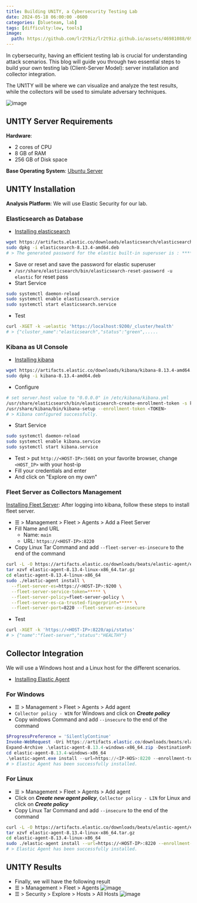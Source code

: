 ```yaml
---
title: Building UN1TY, a Cybersecurity Testing Lab
date: 2024-05-18 06:00:00 -0600
categories: [blueteam, lab]
tags: [difficulty:low, tools]
image:
  path: https://github.com/lr2t9iz/lr2t9iz.github.io/assets/46981088/69f0c14b-29f2-4659-9b1e-41e7b0452b1a
---
```


In cybersecurity, having an efficient testing lab is crucial for understanding attack scenarios. This blog will guide you through two essential steps to build your own testing lab (Client-Server Model): server installation and collector integration.

The UN1TY will be where we can visualize and analyze the test results, while the collectors will be used to simulate adversary techniques.

![image](https://github.com/lr2t9iz/lr2t9iz.github.io/assets/46981088/89cb2e45-56b9-4ded-b125-b3541b24e94b)

## UN1TY Server Requirements
**Hardware**:
 - 2 cores of CPU
 - 8 GB of RAM 
 - 256 GB of Disk space

**Base Operating System**: [Ubuntu Server](https://ubuntu.com/download/server)

## UN1TY Installation
**Analysis Platform**: We will use Elastic Security for our lab.
### **Elasticsearch as Database**
- [Installing elasticsearch](https://www.elastic.co/guide/en/elasticsearch/reference/current/deb.html#install-deb)
```sh
wget https://artifacts.elastic.co/downloads/elasticsearch/elasticsearch-8.13.4-amd64.deb
sudo dpkg -i elasticsearch-8.13.4-amd64.deb
# > The generated password for the elastic built-in superuser is : *****
```
- Save or reset and save the password for elastic superuser
- `/usr/share/elasticsearch/bin/elasticsearch-reset-password -u elastic` for reset pass
- Start Service
```sh
sudo systemctl daemon-reload
sudo systemctl enable elasticsearch.service
sudo systemctl start elasticsearch.service
```
- Test
```sh
curl -XGET -k -uelastic 'https://localhost:9200/_cluster/health'
# > {"cluster_name":"elasticsearch","status":"green",.....
```

### Kibana as UI Console
- [Installing kibana](https://www.elastic.co/guide/en/kibana/current/deb.html#install-deb)
```sh
wget https://artifacts.elastic.co/downloads/kibana/kibana-8.13.4-amd64.deb
sudo dpkg -i kibana-8.13.4-amd64.deb
```
- Configure
```sh
# set server.host value to "0.0.0.0" in /etc/kibana/kibana.yml
/usr/share/elasticsearch/bin/elasticsearch-create-enrollment-token -s kibana 
/usr/share/kibana/bin/kibana-setup --enrollment-token <TOKEN>
# > Kibana configured successfully.
```
- Start Service
```sh
sudo systemctl daemon-reload
sudo systemctl enable kibana.service
sudo systemctl start kibana.service
```
- Test > put `http://<HOST-IP>:5601` on your favorite browser, change `<HOST_IP>` with your host-ip
- Fill your credentials and enter
- And click on "Explore on my own"

### Fleet Server as Collectors Management
[Installing Fleet Server](https://www.elastic.co/guide/en/fleet/current/install-fleet-managed-elastic-agent.html#elastic-agent-installation-steps): After logging into kibana, follow these steps to install fleet server.
- ☰ > Management > Fleet > Agents > Add a Fleet Server
- Fill Name and URL
  - Name: `main`
  - URL: `https://<HOST-IP>:8220`
- Copy Linux Tar Command and add `--fleet-server-es-insecure` to the end of the command
```sh
curl -L -O https://artifacts.elastic.co/downloads/beats/elastic-agent/elastic-agent-8.13.4-linux-x86_64.tar.gz
tar xzvf elastic-agent-8.13.4-linux-x86_64.tar.gz
cd elastic-agent-8.13.4-linux-x86_64
sudo ./elastic-agent install \
  --fleet-server-es=https://<HOST-IP>:9200 \
  --fleet-server-service-token=***** \
  --fleet-server-policy=fleet-server-policy \
  --fleet-server-es-ca-trusted-fingerprint=***** \
  --fleet-server-port=8220 --fleet-server-es-insecure
```
- Test
```sh
curl -XGET -k 'https://<HOST-IP>:8220/api/status'
# > {"name":"fleet-server","status":"HEALTHY"}
```

## Collector Integration
We will use a Windows host and a Linux host for the different scenarios.
- [Installing Elastic Agent](https://www.elastic.co/guide/en/fleet/current/install-fleet-managed-elastic-agent.html#elastic-agent-installation-steps)
### For Windows
- ☰ > Management > Fleet > Agents > Add agent
- `Collector policy - WIN` for Windows and click on ***Create policy***
- Copy windows Command and add `--insecure` to the end of the command
```powershell
$ProgressPreference = 'SilentlyContinue'
Invoke-WebRequest -Uri https://artifacts.elastic.co/downloads/beats/elastic-agent/elastic-agent-8.13.4-windows-x86_64.zip -OutFile elastic-agent-8.13.4-windows-x86_64.zip
Expand-Archive .\elastic-agent-8.13.4-windows-x86_64.zip -DestinationPath .
cd elastic-agent-8.13.4-windows-x86_64
.\elastic-agent.exe install --url=https://<IP-HOS>:8220 --enrollment-token=***** --insecure
# > Elastic Agent has been successfully installed.
```
### For Linux
- ☰ > Management > Fleet > Agents > Add agent
- Click on ***Create new agent policy***, `Collector policy - LIN` for Linux and click on ***Create policy***
- Copy Linux Tar Command and add `--insecure` to the end of the command
```sh
curl -L -O https://artifacts.elastic.co/downloads/beats/elastic-agent/elastic-agent-8.13.4-linux-x86_64.tar.gz
tar xzvf elastic-agent-8.13.4-linux-x86_64.tar.gz
cd elastic-agent-8.13.4-linux-x86_64
sudo ./elastic-agent install --url=https://<HOST-IP>:8220 --enrollment-token=***** --insecure
# > Elastic Agent has been successfully installed.
```

## UN1TY Results
- Finally, we will have the following result
- ☰ > Management > Fleet > Agents
![image](https://github.com/lr2t9iz/lr2t9iz.github.io/assets/46981088/7b8575ab-3400-46ff-bedd-8f3b5ef94767)
- ☰ > Security > Explore > Hosts > All Hosts
![image](https://github.com/lr2t9iz/lr2t9iz.github.io/assets/46981088/ea1f8b5e-91c2-4018-8b2c-d14758ed0a9e)